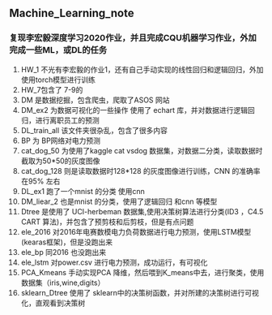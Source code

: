 ## Machine_Learning_note
### 复现李宏毅深度学习2020作业，并且完成CQU机器学习作业，外加完成一些ML，或DL的任务
1.  HW_1 不光有李宏毅的作业1，还有自己手动实现的线性回归和逻辑回归，外加使用torch模型进行训练
2.  HW_7包含了 7-9的
3.  DM 是数据挖掘，包含爬虫，爬取了ASOS 网站
4.  DM_ex2 为数据可视化的一些操作 使用了 echart 库，并对数据进行逻辑回归，进行离职员工的预测
5.  DL_train_all 该文件夹很杂乱，包含了很多内容
  1.  BP 为 BP网络对电力预测 
  2.  cat_dog_50 为使用了kaggle cat vsdog 数据集，对数据二分类，读取数据时截取为50*50的灰度图像
  3.  cat_dog_128 则是读取数据时128*128 的灰度图像进行训练，CNN 的准确率在95% 左右
  4.  DL_ex1 跑了一个mnist 的分类 使用cnn
  5.  DM_liear_2 也是mnist 的分类，使用了逻辑回归 和cnn 等模型
  6.  Dtree 是使用了 UCI-herbeman 数据集,使用决策树算法进行分类(ID3 ，C4.5 CART 算法)，并包含了预剪枝和后剪枝，但是有点问题
  7.  ele_2016 对2016年电赛数模电力负荷数据进行电力预测，使用LSTM模型(kearas框架)，但是没跑出来
  8.  ele_bp 同2016 也没跑出来
  9.  ele_lstm 对power.csv 进行电力预测，成功运行，有可视化
  10. PCA_Kmeans 手动实现PCA 降维，然后喂到K_means中去，进行聚类，使用数据集（iris,wine,digits）
  11. sklearn_Dtree 使用了 sklearn中的决策树函数，并对所建的决策树进行可视化，直观看到决策树
